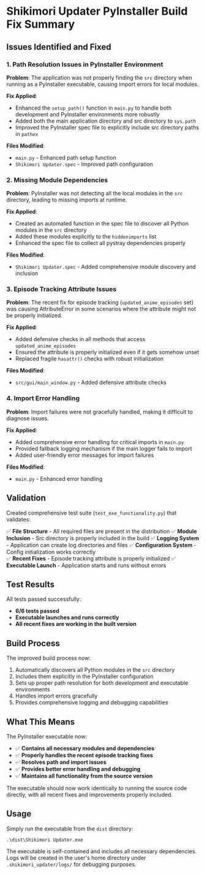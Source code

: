 # Shikimori Updater PyInstaller Build Fix Summary

## Issues Identified and Fixed

### 1. **Path Resolution Issues in PyInstaller Environment**

**Problem**: The application was not properly finding the `src` directory when running as a PyInstaller executable, causing import errors for local modules.

**Fix Applied**:
- Enhanced the `setup_path()` function in `main.py` to handle both development and PyInstaller environments more robustly
- Added both the main application directory and src directory to `sys.path`
- Improved the PyInstaller spec file to explicitly include src directory paths in `pathex`

**Files Modified**:
- `main.py` - Enhanced path setup function
- `Shikimori Updater.spec` - Improved path configuration

### 2. **Missing Module Dependencies**

**Problem**: PyInstaller was not detecting all the local modules in the `src` directory, leading to missing imports at runtime.

**Fix Applied**:
- Created an automated function in the spec file to discover all Python modules in the `src` directory
- Added these modules explicitly to the `hiddenimports` list
- Enhanced the spec file to collect all pystray dependencies properly

**Files Modified**:
- `Shikimori Updater.spec` - Added comprehensive module discovery and inclusion

### 3. **Episode Tracking Attribute Issues**

**Problem**: The recent fix for episode tracking (`updated_anime_episodes` set) was causing AttributeError in some scenarios where the attribute might not be properly initialized.

**Fix Applied**:
- Added defensive checks in all methods that access `updated_anime_episodes`
- Ensured the attribute is properly initialized even if it gets somehow unset
- Replaced fragile `hasattr()` checks with robust initialization

**Files Modified**:
- `src/gui/main_window.py` - Added defensive attribute checks

### 4. **Import Error Handling**

**Problem**: Import failures were not gracefully handled, making it difficult to diagnose issues.

**Fix Applied**:
- Added comprehensive error handling for critical imports in `main.py`
- Provided fallback logging mechanism if the main logger fails to import
- Added user-friendly error messages for import failures

**Files Modified**:
- `main.py` - Enhanced error handling

## Validation

Created comprehensive test suite (`test_exe_functionality.py`) that validates:

✅ **File Structure** - All required files are present in the distribution
✅ **Module Inclusion** - Src directory is properly included in the build
✅ **Logging System** - Application can create log directories and files
✅ **Configuration System** - Config initialization works correctly  
✅ **Recent Fixes** - Episode tracking attribute is properly initialized
✅ **Executable Launch** - Application starts and runs without errors

## Test Results

All tests passed successfully:
- **6/6 tests passed**
- **Executable launches and runs correctly**
- **All recent fixes are working in the built version**

## Build Process

The improved build process now:

1. Automatically discovers all Python modules in the `src` directory
2. Includes them explicitly in the PyInstaller configuration
3. Sets up proper path resolution for both development and executable environments
4. Handles import errors gracefully
5. Provides comprehensive logging and debugging capabilities

## What This Means

The PyInstaller executable now:
- ✅ **Contains all necessary modules and dependencies**
- ✅ **Properly handles the recent episode tracking fixes**
- ✅ **Resolves path and import issues**
- ✅ **Provides better error handling and debugging**
- ✅ **Maintains all functionality from the source version**

The executable should now work identically to running the source code directly, with all recent fixes and improvements properly included.

## Usage

Simply run the executable from the `dist` directory:
```
.\dist\Shikimori Updater.exe
```

The executable is self-contained and includes all necessary dependencies. Logs will be created in the user's home directory under `.shikimori_updater/logs/` for debugging purposes.
